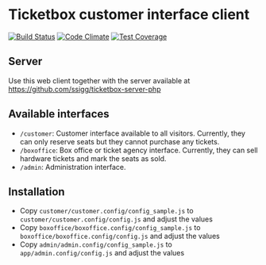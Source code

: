 # Ticketbox customer interface client

[![Build Status](https://travis-ci.org/ssigg/ticketbox-client-angularjs.svg?branch=refactor-reservation-model)](https://travis-ci.org/ssigg/ticketbox-client-angularjs) [![Code Climate](https://codeclimate.com/github/ssigg/ticketbox-customer-client-angularjs/badges/gpa.svg)](https://codeclimate.com/github/ssigg/ticketbox-customer-client-angularjs) [![Test Coverage](https://codeclimate.com/github/ssigg/ticketbox-customer-client-angularjs/badges/coverage.svg)](https://codeclimate.com/github/ssigg/ticketbox-customer-client-angularjs/coverage)

## Server
Use this web client together with the server available at https://github.com/ssigg/ticketbox-server-php

## Available interfaces
* `/customer`: Customer interface available to all visitors. Currently, they can only reserve seats but they cannot purchase any tickets.
* `/boxoffice`: Box office or ticket agency interface. Currently, they can sell hardware tickets and mark the seats as sold.
* `/admin`: Administration interface.


## Installation
* Copy `customer/customer.config/config_sample.js` to `customer/customer.config/config.js` and adjust the values
* Copy `boxoffice/boxoffice.config/config_sample.js` to `boxoffice/boxoffice.config/config.js` and adjust the values
* Copy `admin/admin.config/config_sample.js` to `app/admin.config/config.js` and adjust the values
